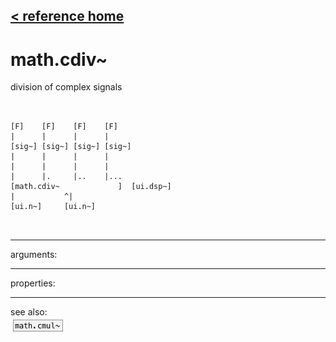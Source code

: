 [< reference home](ceammc_lib.html)
---

# math.cdiv~


division of complex signals

```


[F]    [F]    [F]    [F]
|      |      |      |
[sig~] [sig~] [sig~] [sig~]
|      |      |      |
|      |      |      |
|      |.     |..    |...
[math.cdiv~             ]  [ui.dsp~]
|           ^|
[ui.n~]     [ui.n~]

            
```

---
arguments:


---
properties:


---
see also:<br>
[![math.cmul~](img/object_math.cmul~.png)](math.cmul~.html)
